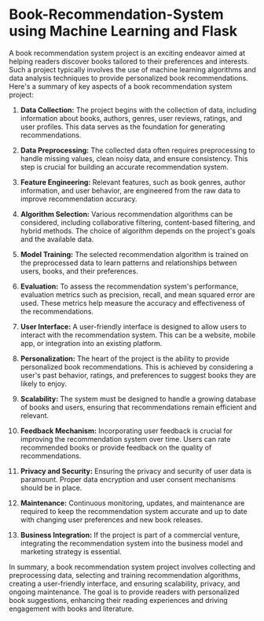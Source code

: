 # Book-Recommendation-System using Machine Learning and Flask 

A book recommendation system project is an exciting endeavor aimed at helping readers discover books tailored to their preferences and interests. Such a project typically involves the use of machine learning algorithms and data analysis techniques to provide personalized book recommendations. Here's a summary of key aspects of a book recommendation system project:

1. **Data Collection:** The project begins with the collection of data, including information about books, authors, genres, user reviews, ratings, and user profiles. This data serves as the foundation for generating recommendations.

2. **Data Preprocessing:** The collected data often requires preprocessing to handle missing values, clean noisy data, and ensure consistency. This step is crucial for building an accurate recommendation system.

3. **Feature Engineering:** Relevant features, such as book genres, author information, and user behavior, are engineered from the raw data to improve recommendation accuracy.

4. **Algorithm Selection:** Various recommendation algorithms can be considered, including collaborative filtering, content-based filtering, and hybrid methods. The choice of algorithm depends on the project's goals and the available data.

5. **Model Training:** The selected recommendation algorithm is trained on the preprocessed data to learn patterns and relationships between users, books, and their preferences.

6. **Evaluation:** To assess the recommendation system's performance, evaluation metrics such as precision, recall, and mean squared error are used. These metrics help measure the accuracy and effectiveness of the recommendations.

7. **User Interface:** A user-friendly interface is designed to allow users to interact with the recommendation system. This can be a website, mobile app, or integration into an existing platform.

8. **Personalization:** The heart of the project is the ability to provide personalized book recommendations. This is achieved by considering a user's past behavior, ratings, and preferences to suggest books they are likely to enjoy.

9. **Scalability:** The system must be designed to handle a growing database of books and users, ensuring that recommendations remain efficient and relevant.

10. **Feedback Mechanism:** Incorporating user feedback is crucial for improving the recommendation system over time. Users can rate recommended books or provide feedback on the quality of recommendations.

11. **Privacy and Security:** Ensuring the privacy and security of user data is paramount. Proper data encryption and user consent mechanisms should be in place.

12. **Maintenance:** Continuous monitoring, updates, and maintenance are required to keep the recommendation system accurate and up to date with changing user preferences and new book releases.

13. **Business Integration:** If the project is part of a commercial venture, integrating the recommendation system into the business model and marketing strategy is essential.

In summary, a book recommendation system project involves collecting and preprocessing data, selecting and training recommendation algorithms, creating a user-friendly interface, and ensuring scalability, privacy, and ongoing maintenance. The goal is to provide readers with personalized book suggestions, enhancing their reading experiences and driving engagement with books and literature.
